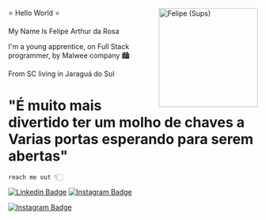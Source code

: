 <img src="https://media.discordapp.net/attachments/938812383810453555/1019641839030120580/68747470733a2f2f63646e2e646973636f72646170702e636f6d2f6174746163686d656e74732f3933383831323338333831303435333535352f3935343037393738343837333338363038342f4c6f676f477275706f4d616c7765655f6d617263612e706e6.png?width=513&height=513" min-width="200px" max-width="200px" width="200px" align="right" alt="Felipe (Sups)">
         ⭐ Hello World ⭐

 My Name Is Felipe Arthur da Rosa
 
 I'm a young apprentice, on Full Stack programmer, by Malwee company 🏙

 From SC living in Jaraguá do Sul
 
 # "É muito mais divertido ter um molho de chaves a Varias portas esperando para serem abertas"
 
         
 
    reach me out 👇🏻
  
[![Linkedin Badge](https://img.shields.io/badge/LinkedIn-0077B5?style=for-the-badge&logo=linkedin&logoColor=white&link=https:https://www.linkedin.com/in/felipe-arthur-da-rosa-2994b7231/)](https://www.linkedin.com/in/felipe-arthur-da-rosa-2994b7231/)
[![Instagram Badge](https://img.shields.io/badge/Instagram-E4405F?style=for-the-badge&logo=instagram&logoColor=white&link=https://https://www.instagram.com/felipe_sups/)](https://www.instagram.com/felipe_sups/)

[![Instagram Badge](https://img.shields.io/badge/bio.link-000000%7D?style=for-the-badge&logo=biolink&logoColor=white&link=https://www.canva.com/design/DAE1cTTN1xg/2SP2AquFbGVPSwplkuVHcw/view?utm_content=DAE1cTTN1xg&utm_campaign=designshare&utm_medium=link&utm_source=publishsharelink)]([https://www.instagram.com/felipe_sups/](https://www.canva.com/design/DAE1cTTN1xg/2SP2AquFbGVPSwplkuVHcw/view?utm_content=DAE1cTTN1xg&utm_campaign=designshare&utm_medium=link&utm_source=publishsharelink))
